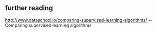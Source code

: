 
## further reading

http://www.dataschool.io/comparing-supervised-learning-algorithms/ -- Comparing supervised learning algorithms
